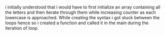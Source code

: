 i initially understood that i would have to first initialize an array containing all the letters and then iterate through them while increasing counter as each lowercase is approached. While creating the syntax i got stuck between the loops hence so i created a function and called it in the main during the iteration of loop.
